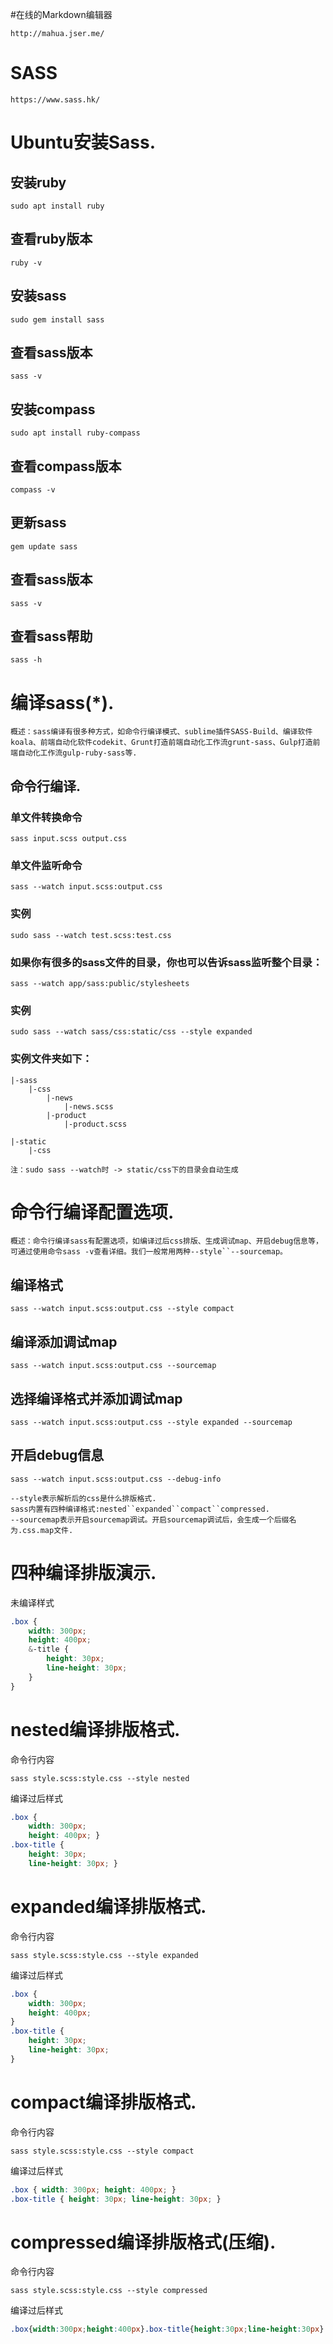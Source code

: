 #在线的Markdown编辑器
```
http://mahua.jser.me/
```

# SASS
```
https://www.sass.hk/
```

# Ubuntu安装Sass.
## 安装ruby
```
sudo apt install ruby
```

## 查看ruby版本
```
ruby -v
```

## 安装sass
```
sudo gem install sass
```

## 查看sass版本
```
sass -v
```

## 安装compass
```
sudo apt install ruby-compass
```

## 查看compass版本
```
compass -v
```

## 更新sass
```
gem update sass
```

## 查看sass版本
```
sass -v
```

## 查看sass帮助
```
sass -h
```

# 编译sass(*).
```
概述：sass编译有很多种方式，如命令行编译模式、sublime插件SASS-Build、编译软件koala、前端自动化软件codekit、Grunt打造前端自动化工作流grunt-sass、Gulp打造前端自动化工作流gulp-ruby-sass等.
```

## 命令行编译.
### 单文件转换命令
```
sass input.scss output.css
```

### 单文件监听命令
```
sass --watch input.scss:output.css
```

### 实例
```
sudo sass --watch test.scss:test.css
```

### 如果你有很多的sass文件的目录，你也可以告诉sass监听整个目录：
```
sass --watch app/sass:public/stylesheets
```

### 实例
```
sudo sass --watch sass/css:static/css --style expanded
```

### 实例文件夹如下：
```
|-sass
    |-css
        |-news
            |-news.scss
        |-product
            |-product.scss

|-static
    |-css
```
```
注：sudo sass --watch时 -> static/css下的目录会自动生成
```

# 命令行编译配置选项.
```
概述：命令行编译sass有配置选项，如编译过后css排版、生成调试map、开启debug信息等，可通过使用命令sass -v查看详细。我们一般常用两种--style``--sourcemap。
```

## 编译格式
```
sass --watch input.scss:output.css --style compact
```

## 编译添加调试map
```
sass --watch input.scss:output.css --sourcemap
```

## 选择编译格式并添加调试map
```
sass --watch input.scss:output.css --style expanded --sourcemap
```

## 开启debug信息
```
sass --watch input.scss:output.css --debug-info
```

```
--style表示解析后的css是什么排版格式.
sass内置有四种编译格式:nested``expanded``compact``compressed.
--sourcemap表示开启sourcemap调试。开启sourcemap调试后，会生成一个后缀名为.css.map文件.
```

# 四种编译排版演示.
未编译样式
```css
.box {
    width: 300px;
    height: 400px;
    &-title {
        height: 30px;
        line-height: 30px;
    }
}
```

# nested编译排版格式.
命令行内容
```
sass style.scss:style.css --style nested
```
 
编译过后样式
```css
.box {
    width: 300px;
    height: 400px; }
.box-title {
    height: 30px;
    line-height: 30px; }
```

# expanded编译排版格式.
命令行内容
```
sass style.scss:style.css --style expanded
```

编译过后样式
```css
.box {
    width: 300px;
    height: 400px;
}
.box-title {
    height: 30px;
    line-height: 30px;
}
```

# compact编译排版格式.
命令行内容
```
sass style.scss:style.css --style compact
```
 
编译过后样式
```css
.box { width: 300px; height: 400px; }
.box-title { height: 30px; line-height: 30px; }
```

# compressed编译排版格式(压缩).
命令行内容
```
sass style.scss:style.css --style compressed
```
 
编译过后样式
```css
.box{width:300px;height:400px}.box-title{height:30px;line-height:30px}
```
